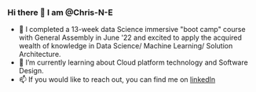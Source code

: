### Hi there 👋 I am @Chris-N-E
- 🔭 I completed a 13-week data Science immersive "boot camp" course with General Assembly in June '22 and excited to apply the acquired wealth of knowledge in Data Science/ Machine Learning/ Solution Architecture.
- 🌱 I’m currently learning about Cloud platform technology and Software Design.
- 📫 If you would like to reach out, you can find me on [linkedIn](https://www.linkedin.com/in/christineezeogu/)

